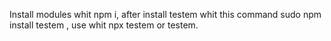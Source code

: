 Install modules whit npm i, after install testem whit this command sudo npm install testem , use whit npx testem or testem.
